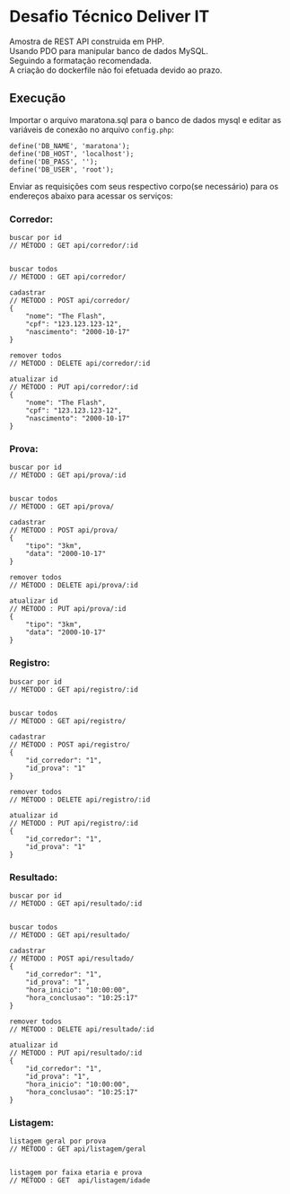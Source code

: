 # Desafio Técnico Deliver IT

Amostra de REST API construida em PHP. <br/>
Usando PDO para manipular banco de dados MySQL.<br/>
Seguindo a formatação recomendada.<br/>
A criação do dockerfile não foi efetuada devido ao prazo.<br/>

## Execução
Importar o arquivo maratona.sql para o banco de dados mysql e editar as variáveis de conexão no arquivo ``config.php``:

```
define('DB_NAME', 'maratona');
define('DB_HOST', 'localhost');
define('DB_PASS', '');
define('DB_USER', 'root');
```

Enviar as requisições com seus respectivo corpo(se necessário) para os endereços abaixo para acessar os serviços:

### Corredor:
```
buscar por id
// MÉTODO : GET api/corredor/:id


buscar todos
// MÉTODO : GET api/corredor/

cadastrar
// MÉTODO : POST api/corredor/
{
    "nome": "The Flash",
    "cpf": "123.123.123-12",
    "nascimento": "2000-10-17"
}

remover todos
// MÉTODO : DELETE api/corredor/:id

atualizar id
// MÉTODO : PUT api/corredor/:id
{
    "nome": "The Flash",
    "cpf": "123.123.123-12",
    "nascimento": "2000-10-17"
}

```

### Prova:
```
buscar por id
// MÉTODO : GET api/prova/:id


buscar todos
// MÉTODO : GET api/prova/

cadastrar
// MÉTODO : POST api/prova/
{
    "tipo": "3km",
    "data": "2000-10-17"
}

remover todos
// MÉTODO : DELETE api/prova/:id

atualizar id
// MÉTODO : PUT api/prova/:id
{
    "tipo": "3km",
    "data": "2000-10-17"
}

```

### Registro:
```
buscar por id
// MÉTODO : GET api/registro/:id


buscar todos
// MÉTODO : GET api/registro/

cadastrar
// MÉTODO : POST api/registro/
{
    "id_corredor": "1",
    "id_prova": "1"
}

remover todos
// MÉTODO : DELETE api/registro/:id

atualizar id
// MÉTODO : PUT api/registro/:id
{
    "id_corredor": "1",
    "id_prova": "1"
}

```


### Resultado:
```
buscar por id
// MÉTODO : GET api/resultado/:id


buscar todos
// MÉTODO : GET api/resultado/

cadastrar
// MÉTODO : POST api/resultado/
{
    "id_corredor": "1",
    "id_prova": "1",
    "hora_inicio": "10:00:00",
    "hora_conclusao": "10:25:17"
}

remover todos
// MÉTODO : DELETE api/resultado/:id

atualizar id
// MÉTODO : PUT api/resultado/:id
{
    "id_corredor": "1",
    "id_prova": "1",
    "hora_inicio": "10:00:00",
    "hora_conclusao": "10:25:17"
}

```


### Listagem:
```
listagem geral por prova
// MÉTODO : GET api/listagem/geral


listagem por faixa etaria e prova
// MÉTODO : GET  api/listagem/idade


```